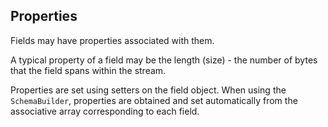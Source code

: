 ## Properties

Fields may have properties associated with them.

A typical property of a field may be the length (size) - the number of bytes that the field spans within the stream.

Properties are set using setters on the field object. When using the `SchemaBuilder`, properties are obtained and set
automatically from the associative array corresponding to each field.

